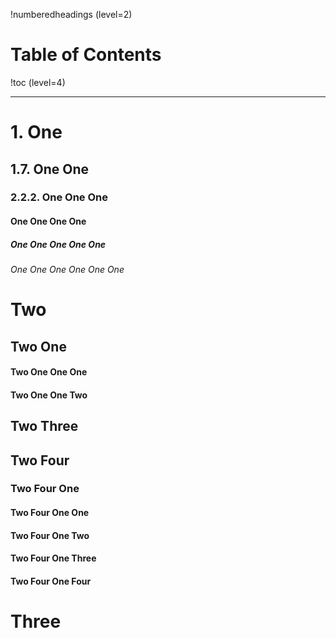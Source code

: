 !numberedheadings (level=2)

# Table of Contents

!toc (level=4)

----

# 1. One

## 1.7. One One

### 2.2.2. One One One

#### One One One One

##### One One One One One

###### One One One One One One

# Two

## Two One

#### Two One One One

#### Two One One Two

## Two Three

## Two Four

### Two Four One

#### Two Four One One

#### Two Four One Two

#### Two Four One Three

#### Two Four One Four

# Three


